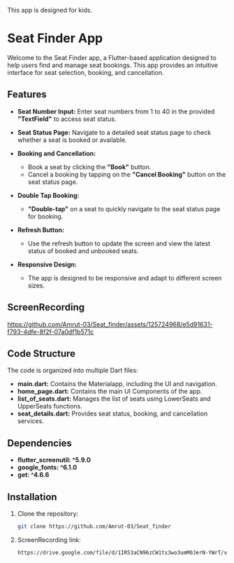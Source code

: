 This app is designed for kids.

# Seat Finder App

Welcome to the Seat Finder app, a Flutter-based application designed to help users find and manage seat bookings. This app provides an intuitive interface for seat selection, booking, and cancellation.

## Features

- **Seat Number Input:** Enter seat numbers from 1 to 40 in the provided **"TextField"** to access seat status.

- **Seat Status Page:** Navigate to a detailed seat status page to check whether a seat is booked or available.

- **Booking and Cancellation:**
  - Book a seat by clicking the **"Book"** button.
  - Cancel a booking by tapping on the **"Cancel Booking"** button on the seat status page.

- **Double Tap Booking:**
  - **"Double-tap"** on a seat to quickly navigate to the seat status page for booking.

- **Refresh Button:**
  - Use the refresh button to update the screen and view the latest status of booked and unbooked seats.

- **Responsive Design:**
  - The app is designed to be responsive and adapt to different screen sizes.

## ScreenRecording

https://github.com/Amrut-03/Seat_finder/assets/125724968/e5d91631-f793-4dfe-8f2f-07a0df1b571c

## Code Structure

The code is organized into multiple Dart files:

- **main.dart:** Contains the Materialapp, including the UI and navigation.
- **home_page.dart:** Contains the main UI Components of the app.
- **list_of_seats.dart:** Manages the list of seats using LowerSeats and UpperSeats functions.
- **seat_details.dart:** Provides seat status, booking, and cancellation services.

## Dependencies
   
  - **flutter_screenutil: ^5.9.0**
  - **google_fonts: ^6.1.0**
  - **get: ^4.6.6**

## Installation

1. Clone the repository:

   ```bash
   git clone https://github.com/Amrut-03/Seat_finder

2. ScreenRecording link:

   ```bash
   https://drive.google.com/file/d/1IR53aCN96zCW1ts3wo3umM0JerN-YWrT/view?usp=drivesdk
